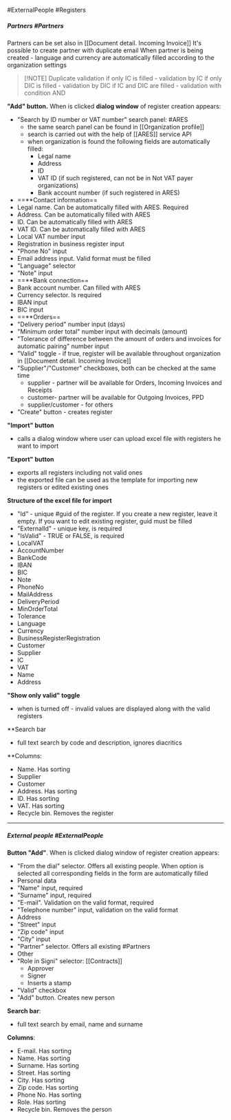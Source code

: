 
#ExternalPeople
#Registers

##### Partners #Partners 
Partners can be set also in [[Document detail. Incoming Invoice]]
It's possible to create partner with duplicate email
When partner is being created - language and currency are automatically filled according to the organization settings


> [!NOTE] Duplicate validation
> if only IC is filled - validation by IC
> if only DIC is filled - validation by DIC
> if IC and DIC are filled - validation with condition AND


**"Add" button.** When is clicked **dialog window** of register creation appears:
* "Search by ID number or VAT number" search panel: #ARES 
	*  the same search panel can be found in [[Organization profile]]
	* search is carried out with the help of [[ARES]] service API 
	* when organization is found the following fields are automatically filled:
		* Legal name
		* Address
		* ID
		* VAT ID (if such registered, can not be in Not VAT payer organizations)
		* Bank account number (if such registered in ARES)
* ==**Contact information==
* Legal name. Can be automatically filled with ARES. Required
* Address. Can be automatically filled with ARES
* ID.  Can be automatically filled with ARES
* VAT ID. Can be automatically filled with ARES
* Local VAT number input
* Registration in business register input
* "Phone No" input
* Email address input. Valid format must be filled
* "Language" selector
* "Note" input
* ==**Bank connection==
* Bank account number. Can filled with ARES
* Currency selector. Is required
* IBAN input
* BIC input
* ==**Orders== 
* "Delivery period" number input (days)
* "Minimum order total" number input with decimals (amount)
* "Tolerance of difference between the amount of orders and invoices for automatic pairing" number input
* "Valid" toggle - if true, register will be available throughout organization in [[Document detail. Incoming Invoice]]
* "Supplier"/"Customer" checkboxes, both can be checked at the same time
	* supplier - partner will be available for Orders, Incoming Invoices and Receipts
	* customer- partner will be available for Outgoing Invoices, PPD
	* supplier/customer - for others
* "Create" button - creates register

**"Import" button**
* calls a dialog window where user can upload excel file with registers he want to import

**"Export" button**
* exports all registers including not valid ones
* the exported file can be used as the template for importing new registers or edited existing ones

**Structure of the excel file for import**
* "Id" - unique #guid of the register. If you create a new register, leave it empty. If you want to edit existing register, guid must be filled
* "ExternalId" - unique key, is required
* "IsValid" - TRUE or FALSE, is required
* LocalVAT
* AccountNumber
* BankCode
* IBAN
* BIC
* Note
* PhoneNo
* MailAddress
* DeliveryPeriod
* MinOrderTotal
* Tolerance
* Language
* Currency
* BusinessRegisterRegistration
* Customer
* Supplier
* IC
* VAT
* Name
* Address

**"Show only valid" toggle**
* when is turned off - invalid values are displayed along with the valid registers

**Search bar
* full text search by code and description, ignores diacritics

**Columns:
* Name. Has sorting
* Supplier
* Customer
* Address. Has sorting
* ID. Has sorting
* VAT. Has sorting
* Recycle bin. Removes the register

---



##### External people #ExternalPeople 

**Button "Add"**. When is clicked dialog window of register creation appears:
* "From the dial" selector. Offers all existing people. When option is selected all corresponding fields in the form are automatically filled
* Personal data
* "Name" input, required
* "Surname" input, required
* "E-mail". Validation on the valid format, required
* "Telephone number" input, validation on the valid format
* Address
* "Street" input
* "Zip code" input
* "City" input
* "Partner" selector. Offers all existing #Partners 
* Other
* "Role in Signi" selector: [[Contracts]]
	* Approver
	* Signer
	* Inserts a stamp
* "Valid" checkbox
* "Add" button. Creates new person

**Search bar**:
* full text search by email, name and surname

**Columns**:
* E-mail. Has sorting
* Name. Has sorting
* Surname. Has sorting
* Street. Has sorting
* City. Has sorting
* Zip code. Has sorting
* Phone No. Has sorting
* Role. Has sorting
* Recycle bin. Removes the person

